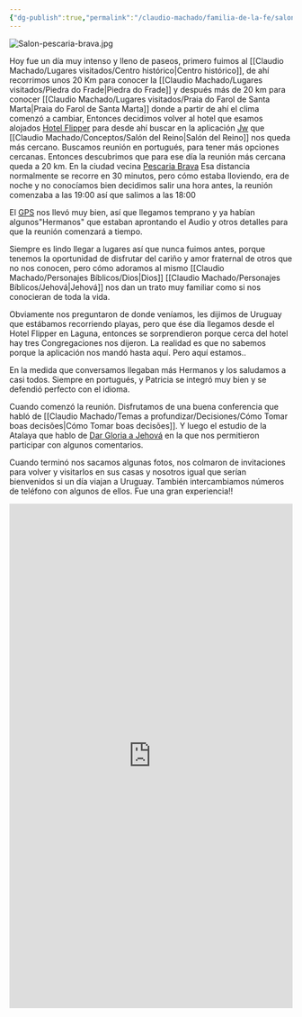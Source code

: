 ```yaml
---
{"dg-publish":true,"permalink":"/claudio-machado/familia-de-la-fe/salon-del-reino-pescaria-brava/"}
---
```


![Salon-pescaria-brava.jpg](/img/user/Personal/Im%C3%A1genes/Salon-pescaria-brava.jpg)

Hoy fue un día muy intenso y lleno de paseos, primero fuimos al [[Claudio Machado/Lugares visitados/Centro histórico\|Centro histórico]], de ahí recorrimos unos 20 Km para conocer la [[Claudio Machado/Lugares visitados/Piedra do Frade\|Piedra do Frade]] y después más de 20 km para conocer [[Claudio Machado/Lugares visitados/Praia do Farol de Santa Marta\|Praia do Farol de Santa Marta]] donde a partir de ahí el clima comenzó a cambiar, Entonces decidimos volver al hotel que esamos alojados [Hotel Flipper](https://maps.app.goo.gl/FzJrg688yku6ZBEe7) para desde ahí buscar en la aplicación [Jw](https://play.google.com/store/apps/details?id=org.jw.jwlibrary.mobile) que [[Claudio Machado/Conceptos/Salón del Reino\|Salón del Reino]] nos queda más cercano. Buscamos reunión en portugués, para tener más opciones cercanas. Entonces descubrimos que para ese día la reunión más cercana queda a 20 km. En la ciudad vecina [Pescaria Brava](https://maps.app.goo.gl/hrjPhcoamxV5VkzX9) 
Esa distancia normalmente se recorre en 30 minutos, pero cómo estaba lloviendo, era de noche y no conocíamos bien decidimos salir una hora antes, la reunión comenzaba a las 19:00 así que salimos a las 18:00

El [GPS](https://play.google.com/store/apps/details?id=com.waze) nos llevó muy bien, así que llegamos temprano y ya habían algunos"Hermanos" que estaban aprontando el Audio y otros detalles para que la reunión comenzará a tiempo.

Siempre es lindo llegar a lugares así que nunca fuimos antes, porque tenemos la oportunidad de disfrutar del cariño y amor fraternal de otros que no nos conocen, pero cómo adoramos al mismo [[Claudio Machado/Personajes Bíblicos/Dios\|Dios]] [[Claudio Machado/Personajes Bíblicos/Jehová\|Jehová]]  nos dan un trato muy familiar como si nos conocieran de toda la vida.

Obviamente nos preguntaron de donde veníamos, les dijimos de Uruguay que estábamos recorriendo playas, pero que ése día llegamos desde el Hotel Flipper en Laguna, entonces se sorprendieron porque cerca del hotel hay tres Congregaciones nos dijeron.
La realidad es que no sabemos porque la aplicación nos mandó hasta aquí. Pero aquí estamos..

En la medida que conversamos llegaban más Hermanos y los saludamos a casi todos. Siempre en portugués, y Patricia se integró muy bien y se defendió perfecto con el idioma.

Cuando comenzó la reunión. Disfrutamos de una buena conferencia que habló de [[Claudio Machado/Temas a profundizar/Decisiones/Cómo Tomar boas decisões\|Cómo Tomar boas decisões]]. Y luego el estudio de la Atalaya que hablo de [Dar Gloria a Jehová](https://wol.jw.org/es/wol/d/r4/lp-s/2025240) en la que nos permitieron participar con algunos comentarios.

Cuando terminó nos sacamos algunas fotos, nos colmaron de invitaciones para volver y visitarlos en sus casas y nosotros igual que serían bienvenidos si un día viajan a Uruguay. También intercambiamos números de teléfono con algunos de ellos. Fue una gran experiencia!!

<div style="position: relative; width: 100%; padding-bottom: 177.78%; height: 0; overflow: hidden;">
  <iframe 
    style="position: absolute; top: 0; left: 0; width: 100%; height: 100%;" 
    src="https://youtube.com/embed/TALzdd2NTGc" 
    frameborder="0" allowfullscreen>
  </iframe>
</div>


